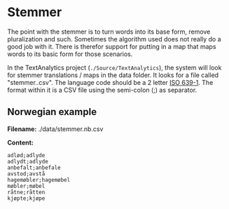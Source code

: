 # Stemmer

The point with the stemmer is to turn words into its base form, remove pluralization and such. Sometimes the algorithm used does not really do a good job with it. There is therefor support for putting in a map that maps words to its basic form for those scenarios.

In the TextAnalytics project (`./Source/TextAnalytics`), the system will look for stemmer translations / maps in the data folder. It looks for a file called "stemmer.<language code>.csv". The language code should be a 2 letter [ISO 639-1](https://en.wikipedia.org/wiki/List_of_ISO_639-1_codes).
The format within it is a CSV file using the semi-colon (;) as separator.

## Norwegian example

**Filename:** ./data/stemmer.nb.csv

**Content:**

```text
adlød;adlyde
adlydt;adlyde
anbefalt;anbefale
avstod;avstå
hagemøbler;hagemøbel
møbler;møbel
råtne;råtten
kjøpte;kjøpe
```